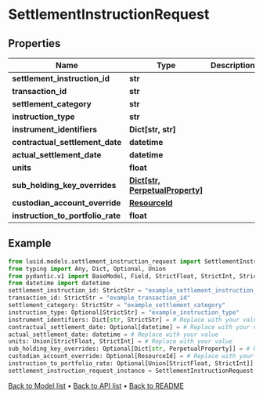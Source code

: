 # SettlementInstructionRequest

## Properties
Name | Type | Description | Notes
------------ | ------------- | ------------- | -------------
**settlement_instruction_id** | **str** |  | 
**transaction_id** | **str** |  | 
**settlement_category** | **str** |  | 
**instruction_type** | **str** |  | [optional] 
**instrument_identifiers** | **Dict[str, str]** |  | 
**contractual_settlement_date** | **datetime** |  | [optional] 
**actual_settlement_date** | **datetime** |  | 
**units** | **float** |  | 
**sub_holding_key_overrides** | [**Dict[str, PerpetualProperty]**](PerpetualProperty.md) |  | [optional] 
**custodian_account_override** | [**ResourceId**](ResourceId.md) |  | [optional] 
**instruction_to_portfolio_rate** | **float** |  | [optional] 
## Example

```python
from lusid.models.settlement_instruction_request import SettlementInstructionRequest
from typing import Any, Dict, Optional, Union
from pydantic.v1 import BaseModel, Field, StrictFloat, StrictInt, StrictStr, constr
from datetime import datetime
settlement_instruction_id: StrictStr = "example_settlement_instruction_id"
transaction_id: StrictStr = "example_transaction_id"
settlement_category: StrictStr = "example_settlement_category"
instruction_type: Optional[StrictStr] = "example_instruction_type"
instrument_identifiers: Dict[str, StrictStr] = # Replace with your value
contractual_settlement_date: Optional[datetime] = # Replace with your value
actual_settlement_date: datetime = # Replace with your value
units: Union[StrictFloat, StrictInt] = # Replace with your value
sub_holding_key_overrides: Optional[Dict[str, PerpetualProperty]] = # Replace with your value
custodian_account_override: Optional[ResourceId] = # Replace with your value
instruction_to_portfolio_rate: Optional[Union[StrictFloat, StrictInt]] = # Replace with your value
settlement_instruction_request_instance = SettlementInstructionRequest(settlement_instruction_id=settlement_instruction_id, transaction_id=transaction_id, settlement_category=settlement_category, instruction_type=instruction_type, instrument_identifiers=instrument_identifiers, contractual_settlement_date=contractual_settlement_date, actual_settlement_date=actual_settlement_date, units=units, sub_holding_key_overrides=sub_holding_key_overrides, custodian_account_override=custodian_account_override, instruction_to_portfolio_rate=instruction_to_portfolio_rate)

```

[Back to Model list](../README.md#documentation-for-models) &#8226; [Back to API list](../README.md#documentation-for-api-endpoints) &#8226; [Back to README](../README.md)

